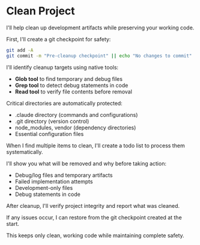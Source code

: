 # Clean Project

I'll help clean up development artifacts while preserving your working code.

First, I'll create a git checkpoint for safety:
```bash
git add -A
git commit -m "Pre-cleanup checkpoint" || echo "No changes to commit"
```

I'll identify cleanup targets using native tools:
- **Glob tool** to find temporary and debug files
- **Grep tool** to detect debug statements in code
- **Read tool** to verify file contents before removal

Critical directories are automatically protected:
- .claude directory (commands and configurations)
- .git directory (version control)
- node_modules, vendor (dependency directories)
- Essential configuration files

When I find multiple items to clean, I'll create a todo list to process them systematically.

I'll show you what will be removed and why before taking action:
- Debug/log files and temporary artifacts
- Failed implementation attempts
- Development-only files
- Debug statements in code

After cleanup, I'll verify project integrity and report what was cleaned.

If any issues occur, I can restore from the git checkpoint created at the start.

This keeps only clean, working code while maintaining complete safety.
